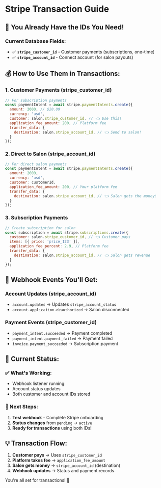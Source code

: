# Stripe Transaction Guide

## 🎯 **You Already Have the IDs You Need!**

### **Current Database Fields:**
- ✅ **`stripe_customer_id`** - Customer payments (subscriptions, one-time)
- ✅ **`stripe_account_id`** - Connect account (for salon payouts)

## 💰 **How to Use Them in Transactions:**

### **1. Customer Payments (stripe_customer_id)**
```javascript
// For subscription payments
const paymentIntent = await stripe.paymentIntents.create({
  amount: 2000, // $20.00
  currency: 'usd',
  customer: salon.stripe_customer_id, // 👈 Use this!
  application_fee_amount: 200, // Platform fee
  transfer_data: {
    destination: salon.stripe_account_id, // 👈 Send to salon!
  }
});
```

### **2. Direct to Salon (stripe_account_id)**
```javascript
// For direct salon payments
const paymentIntent = await stripe.paymentIntents.create({
  amount: 2000,
  currency: 'usd',
  customer: customerId,
  application_fee_amount: 200, // Your platform fee
  transfer_data: {
    destination: salon.stripe_account_id, // 👈 Salon gets the money!
  }
});
```

### **3. Subscription Payments**
```javascript
// Create subscription for salon
const subscription = await stripe.subscriptions.create({
  customer: salon.stripe_customer_id, // 👈 Customer pays
  items: [{ price: 'price_123' }],
  application_fee_percent: 2.9, // Platform fee
  transfer_data: {
    destination: salon.stripe_account_id, // 👈 Salon gets revenue
  }
});
```

## 🔄 **Webhook Events You'll Get:**

### **Account Updates (stripe_account_id)**
- `account.updated` → Updates `stripe_account_status`
- `account.application.deauthorized` → Salon disconnected

### **Payment Events (stripe_customer_id)**
- `payment_intent.succeeded` → Payment completed
- `payment_intent.payment_failed` → Payment failed
- `invoice.payment_succeeded` → Subscription payment

## 🚀 **Current Status:**

### **✅ What's Working:**
- Webhook listener running
- Account status updates
- Both customer and account IDs stored

### **🎯 Next Steps:**
1. **Test webhook** - Complete Stripe onboarding
2. **Status changes** from `pending` → `active`
3. **Ready for transactions** using both IDs!

## 💡 **Transaction Flow:**
1. **Customer pays** → Uses `stripe_customer_id`
2. **Platform takes fee** → `application_fee_amount`
3. **Salon gets money** → `stripe_account_id` (destination)
4. **Webhook updates** → Status and payment records

You're all set for transactions! 🎉

